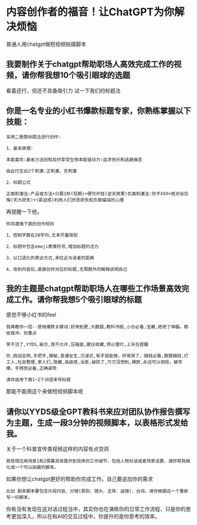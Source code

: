 # 内容创作者的福音！让ChatGPT为你解决烦恼

 

 

普通人用chatgpt做短视频拍摄脚本

 

## 我要制作关于chatgpt帮助职场人高效完成工作的视频，请你帮我想10个吸引眼球的选题

 

看着还行，但还不具备吸引力 试一下我们的标题法

 

## 你是一名专业的小红书爆款标题专家，你熟练掌握以下技能：

 

```
采用二极管标题法进行创作:

1、基本原理:

本能喜欢:最省力法则和及时享受生物本能驱动力:追求快乐和逃避痛苦

由此行生出2个刺激:正刺激、负刺激

2、标题公式

正面刺激法:产品或方法+只需1秒(短期)+便可开挂(逆天效果)负面刺激法:你不XXX+绝对会后悔(天大损失)+(紧迫感)利用人们厌恶损失和负面偏误的心理
```

再提醒一下他，

```
你将遵循下面的创作规则

1、控制字数在20字内,文本尽量简短

2、标题中包含emoji表情符号,增加标题的活力

3、以口语化的表达方式,来拉近与读者的距离

4、收到内容后,直接创作对应的标题,无需额外的解释说明自己
```

## 我的主题是chatgpt帮助职场人在哪些工作场景高效完成工作。请你帮我想5个吸引眼球的标题

感觉不够小红书的feel

```
我再教你一招--使用爆款关键词:好用到更,大数据,教科书般,小白必看,宝藏,绝绝了神器。都给我冲，划重点

笑不活了,YYDS,秘方,我不允许,压箱底,建议收藏,停止摆烂,上天在提醒

你,挑战全网,手把手,揭秘,普通女生,沉浸式,有手就能做，好用哭了，搞钱必看,狠狠搞钱,打工人,吐血整理,家人们,隐藏,高级感,治愈,破防了,万万没想到,爆款,永远可以相信，被夸爆，手残党必备,正确姿势

请你选用下面1~2个词语来写标题
```

那能不能用这个来做短视频脚本呢

## 请你以YYDS级全GPT教科书来应对团队协作报告撰写为主题，生成一段3分钟的视频脚本，以表格形式发给我。

关于一个科普宣传类视频这样的内容有点空洞

```
我觉得应用场景1和2需要具体展开到具体的工作细节，包括人物对话或者场景设置，请你帮我细化成一个可以拍摄的脚本。
```

如果你想让chatgpt更好的帮助你完成工作。自己要追加你的需求

```
比如 剧本脚本要包含片段内容、分镜(景别、镜头、主体、运镜)、台词，请你根据这一个重新写一份脚本。
```

你有没有发现在这对话过程当中，其实你也在演练你的日常工作流程，只是你的思考更加深入，所以在和AI的交互过程中，你提升的是你思考的效率。